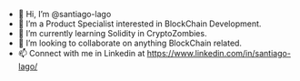 - 👋 Hi, I’m @santiago-lago
- 👀 I’m a Product Specialist interested in BlockChain Development.
- 🌱 I’m currently learning Solidity in CryptoZombies.
- 💞️ I’m looking to collaborate on anything BlockChain related.
- 📫 Connect with me in Linkedin at https://www.linkedin.com/in/santiago-lago/
